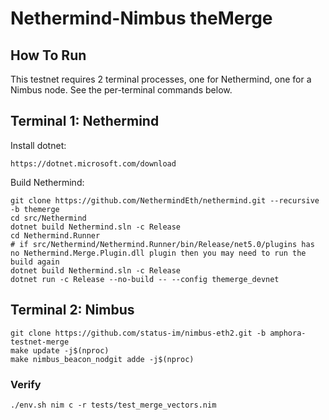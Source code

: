 # Nethermind-Nimbus theMerge

## How To Run

This testnet requires 2 terminal processes, one for Nethermind, one for a Nimbus node. See the per-terminal commands below.

## Terminal 1: Nethermind
Install dotnet:
```
https://dotnet.microsoft.com/download
```

Build Nethermind:
```
git clone https://github.com/NethermindEth/nethermind.git --recursive -b themerge
cd src/Nethermind
dotnet build Nethermind.sln -c Release
cd Nethermind.Runner
# if src/Nethermind/Nethermind.Runner/bin/Release/net5.0/plugins has no Nethermind.Merge.Plugin.dll plugin then you may need to run the build again
dotnet build Nethermind.sln -c Release
dotnet run -c Release --no-build -- --config themerge_devnet
```

## Terminal 2: Nimbus
```
git clone https://github.com/status-im/nimbus-eth2.git -b amphora-testnet-merge
make update -j$(nproc)
make nimbus_beacon_nodgit adde -j$(nproc)
```

### Verify
```
./env.sh nim c -r tests/test_merge_vectors.nim
```